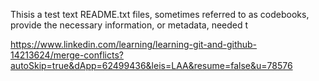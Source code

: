 Thisis a test text
README.txt files, sometimes referred to as codebooks, provide the necessary information, or metadata, needed t

https://www.linkedin.com/learning/learning-git-and-github-14213624/merge-conflicts?autoSkip=true&dApp=62499436&leis=LAA&resume=false&u=78576